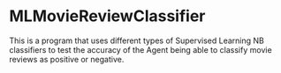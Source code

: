 # MLMovieReviewClassifier
This is a program that uses different types of Supervised Learning NB classifiers to test the accuracy of the Agent being able to classify movie reviews as positive or negative.
